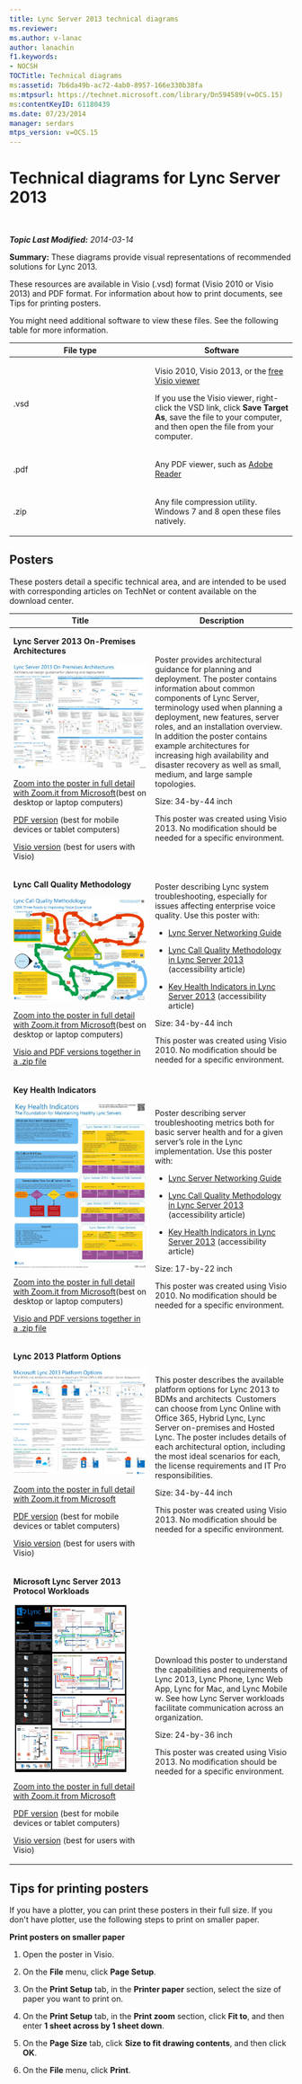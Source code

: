 ```yaml
---
title: Lync Server 2013 technical diagrams
ms.reviewer: 
ms.author: v-lanac
author: lanachin
f1.keywords:
- NOCSH
TOCTitle: Technical diagrams
ms:assetid: 7b6da49b-ac72-4ab0-8957-166e330b38fa
ms:mtpsurl: https://technet.microsoft.com/library/Dn594589(v=OCS.15)
ms:contentKeyID: 61180439
ms.date: 07/23/2014
manager: serdars
mtps_version: v=OCS.15
---
```


<div data-xmlns="http://www.w3.org/1999/xhtml">

<div class="topic" data-xmlns="http://www.w3.org/1999/xhtml" data-msxsl="urn:schemas-microsoft-com:xslt" data-cs="http://msdn.microsoft.com/">

<div data-asp="http://msdn2.microsoft.com/asp">

# Technical diagrams for Lync Server 2013

</div>

<div id="mainSection">

<div id="mainBody">

<span> </span>

_**Topic Last Modified:** 2014-03-14_

**Summary:** These diagrams provide visual representations of recommended solutions for Lync 2013.

These resources are available in Visio (.vsd) format (Visio 2010 or Visio 2013) and PDF format. For information about how to print documents, see Tips for printing posters.

You might need additional software to view these files. See the following table for more information.


<table>
<colgroup>
<col style="width: 50%" />
<col style="width: 50%" />
</colgroup>
<thead>
<tr class="header">
<th>File type</th>
<th>Software</th>
</tr>
</thead>
<tbody>
<tr class="odd">
<td><p>.vsd</p></td>
<td><p>Visio 2010, Visio 2013, or the <a href="http://go.microsoft.com/fwlink/?linkid=393676">free Visio viewer</a></p>
<p>If you use the Visio viewer, right-click the VSD link, click <strong>Save Target As</strong>, save the file to your computer, and then open the file from your computer.</p></td>
</tr>
<tr class="even">
<td><p>.pdf</p></td>
<td><p>Any PDF viewer, such as <a href="http://go.microsoft.com/fwlink/?linkid=393675">Adobe Reader</a></p></td>
</tr>
<tr class="odd">
<td><p>.zip</p></td>
<td><p>Any file compression utility. Windows 7 and 8 open these files natively.</p></td>
</tr>
</tbody>
</table>


<div>

## Posters

These posters detail a specific technical area, and are intended to be used with corresponding articles on TechNet or content available on the download center.


<table>
<colgroup>
<col style="width: 50%" />
<col style="width: 50%" />
</colgroup>
<thead>
<tr class="header">
<th>Title</th>
<th>Description</th>
</tr>
</thead>
<tbody>
<tr class="odd">
<td><p><strong>Lync Server 2013 On-Premises Architectures</strong></p>
<img src="images/Dn594589.36530bb8-732f-4be0-9502-082c01df9fba(OCS.15).jpg" title="thumbnail of Lync architectures poster" alt="thumbnail of Lync architectures poster" />
<p><a href="http://go.microsoft.com/fwlink/?linkid=392974">Zoom into the poster in full detail with Zoom.it from Microsoft</a>(best on desktop or laptop computers)</p>
<p><a href="http://go.microsoft.com/fwlink/?linkid=392578">PDF version</a> (best for mobile devices or tablet computers)</p>
<p><a href="http://go.microsoft.com/fwlink/?linkid=392579">Visio version</a> (best for users with Visio)</p></td>
<td><p>Poster provides architectural guidance for planning and deployment. The poster contains information about common components of Lync Server, terminology used when planning a deployment, new features, server roles, and an installation overview. In addition the poster contains example architectures for increasing high availability and disaster recovery as well as small, medium, and large sample topologies.</p>
<p>Size: 34-by-44 inch</p>
<p>This poster was created using Visio 2013. No modification should be needed for a specific environment.</p></td>
</tr>
<tr class="even">
<td><p><strong>Lync Call Quality Methodology</strong></p>
<img src="images/Dn594589.d239e04a-1c3b-4f0e-93af-88b85198615a(OCS.15).jpg" title="Poster describing the CQM process" alt="Poster describing the CQM process" />
<p><a href="http://go.microsoft.com/fwlink/?linkid=392972">Zoom into the poster in full detail with Zoom.it from Microsoft</a>(best on desktop or laptop computers)</p>
<p><a href="http://go.microsoft.com/fwlink/?linkid=391841">Visio and PDF versions together in a .zip file</a></p></td>
<td><p>Poster describing Lync system troubleshooting, especially for issues affecting enterprise voice quality. Use this poster with:</p>
<ul>
<li><p><a href="http://go.microsoft.com/fwlink/p/?linkid=390677">Lync Server Networking Guide</a></p></li>
<li><p><a href="lync-server-2013-poster-lync-call-quality-methodology.md">Lync Call Quality Methodology in Lync Server 2013</a> (accessibility article)</p></li>
<li><p><a href="lync-server-2013-poster-key-health-indicators.md">Key Health Indicators in Lync Server 2013</a> (accessibility article)</p></li>
</ul>
<p>Size: 34-by-44 inch</p>
<p>This poster was created using Visio 2010. No modification should be needed for a specific environment.</p></td>
</tr>
<tr class="odd">
<td><p><strong>Key Health Indicators</strong></p>
<img src="images/Dn594589.b6fe82bd-d70f-4c1f-a812-b615ac5fa7d7(OCS.15).jpg" title="Poster describing troubleshooting using KHI data" alt="Poster describing troubleshooting using KHI data" />
<p><a href="http://go.microsoft.com/fwlink/?linkid=392971">Zoom into the poster in full detail with Zoom.it from Microsoft</a>(best on desktop or laptop computers)</p>
<p><a href="http://go.microsoft.com/fwlink/?linkid=391838">Visio and PDF versions together in a .zip file</a></p></td>
<td><p>Poster describing server troubleshooting metrics both for basic server health and for a given server’s role in the Lync implementation. Use this poster with:</p>
<ul>
<li><p><a href="http://go.microsoft.com/fwlink/p/?linkid=390677">Lync Server Networking Guide</a></p></li>
<li><p><a href="lync-server-2013-poster-lync-call-quality-methodology.md">Lync Call Quality Methodology in Lync Server 2013</a> (accessibility article)</p></li>
<li><p><a href="lync-server-2013-poster-key-health-indicators.md">Key Health Indicators in Lync Server 2013</a> (accessibility article)</p></li>
</ul>
<p>Size: 17-by-22 inch</p>
<p>This poster was created using Visio 2010. No modification should be needed for a specific environment.</p></td>
</tr>
<tr class="even">
<td><p><strong>Lync 2013 Platform Options</strong></p>
<img src="images/Dn594589.c5b66828-c3cf-4654-bb75-b93f97d085b3(OCS.15).jpg" title="thumbnail view of platform options poster" alt="thumbnail view of platform options poster" />
<p><a href="http://go.microsoft.com/fwlink/p/?linkid=391840">Zoom into the poster in full detail with Zoom.it from Microsoft</a></p>
<p><a href="http://go.microsoft.com/fwlink/p/?linkid=391837">PDF version</a> (best for mobile devices or tablet computers)</p>
<p><a href="http://go.microsoft.com/fwlink/p/?linkid=391839">Visio version</a> (best for users with Visio)</p></td>
<td><p>This poster describes the available platform options for Lync 2013 to BDMs and architects  Customers can choose from Lync Online with Office 365, Hybrid Lync, Lync Server on-premises and Hosted Lync. The poster includes details of each architectural option, including the most ideal scenarios for each, the license requirements and IT Pro responsibilities.</p>
<p>Size: 34-by-44 inch</p>
<p>This poster was created using Visio 2013. No modification should be needed for a specific environment.</p></td>
</tr>
<tr class="odd">
<td><p><strong>Microsoft Lync Server 2013 Protocol Workloads</strong></p>
<img src="images/Dn594589.e00f8445-4e00-48f6-a3e2-f97334dde719(OCS.15).jpg" title="thumbnail view of protocol Workloads poster" alt="thumbnail view of protocol Workloads poster" />
<p><a href="http://go.microsoft.com/fwlink/?linkid=392970">Zoom into the poster in full detail with Zoom.it from Microsoft</a></p>
<p><a href="http://go.microsoft.com/fwlink/?linkid=392512">PDF version</a> (best for mobile devices or tablet computers)</p>
<p><a href="http://go.microsoft.com/fwlink/?linkid=392513">Visio version</a> (best for users with Visio)</p></td>
<td><p>Download this poster to understand the capabilities and requirements of Lync 2013, Lync Phone, Lync Web App, Lync for Mac, and Lync Mobile w. See how Lync Server workloads facilitate communication across an organization.</p>
<p>Size: 24-by-36 inch</p>
<p>This poster was created using Visio 2013. No modification should be needed for a specific environment.</p></td>
</tr>
</tbody>
</table>


</div>

<span id="tips"></span>

<div>

## Tips for printing posters

If you have a plotter, you can print these posters in their full size. If you don't have plotter, use the following steps to print on smaller paper.

**Print posters on smaller paper**

1.  Open the poster in Visio.

2.  On the **File** menu, click **Page Setup**.

3.  On the **Print Setup** tab, in the **Printer paper** section, select the size of paper you want to print on.

4.  On the **Print Setup** tab, in the **Print zoom** section, click **Fit to**, and then enter **1 sheet across by 1 sheet down**.

5.  On the **Page Size** tab, click **Size to fit drawing contents**, and then click **OK**.

6.  On the **File** menu, click **Print**.

</div>

</div>

<span> </span>

</div>

</div>

</div>

